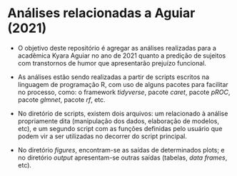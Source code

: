 # Análises relacionadas a Aguiar (2021)

- O objetivo deste repositório é agregar as análises realizadas para a acadêmica
Kyara Aguiar no ano de 2021 quanto a predição de sujeitos com transtornos de humor
que apresentarão prejuízo funcional.

- As análises estão sendo realizadas a partir de scripts escritos na linguagem de
programação R, com uso de alguns pacotes para facilitar no processo, como: o framework
*tidyverse*, pacote *caret*, pacote *pROC*, pacote *glmnet*, pacote *rf*, etc.

- No diretório de scripts, existem dois arquivos: um relacionado à análise propriamente
dita (manipulação dos dados, elaboração de modelos, etc), e um segundo script com as
funções definidas pelo usuário que podem vir a ser utilizadas no decorrer do script
principal.

- No diretório *figures*, encontram-se as saídas de determinados plots; e no diretório
*output* apresentam-se outras saídas (tabelas, *data frames*, etc).
